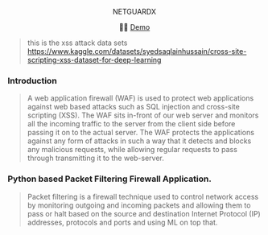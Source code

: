 <p align="center">
	NETGUARDX
</p>


<p align="center">
	👨‍💻 <a href="">Demo</a>

</p>


> this is the xss attack data sets
https://www.kaggle.com/datasets/syedsaqlainhussain/cross-site-scripting-xss-dataset-for-deep-learning

### Introduction

>A web application firewall (WAF) is used to protect web applications against web based attacks such as SQL injection and cross-site scripting (XSS). The WAF sits in-front of our web server and monitors all the incoming traffic to the server from the client side before passing it on to the actual server. The WAF protects the applications against any form of attacks in such a way that it detects and blocks any malicious requests, while allowing regular requests to pass through transmitting it to the web-server.


### Python based Packet Filtering Firewall Application.

>Packet filtering is a firewall technique used to control network access by monitoring outgoing and incoming packets and allowing them to pass or halt based on the source and destination Internet Protocol (IP) addresses, protocols and ports and using ML on top that.

